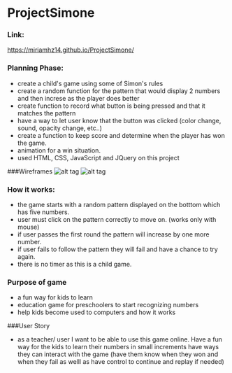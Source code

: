 # ProjectSimone
### Link:
https://miriamhz14.github.io/ProjectSimone/

### Planning Phase:
- create a child's game using some of Simon's rules
- create a random function for the pattern that would display 2 numbers and then increse as the player does better
- create function to record what button is being pressed and that it matches the pattern
- have a way to let user know that the button was clicked (color change, sound, opacity change, etc..)
- create a function to keep score and determine when the player has won the game.
- animation for a win situation.
- used HTML, CSS, JavaScript and JQuery on this project


###Wireframes
![alt tag](http://i.imgur.com/Se13yG0l.jpg)
![alt tag](http://i.imgur.com/QR31wCEl.jpg)


### How it works:
- the game starts with a random pattern displayed on the botttom which has five numbers.
- user must click on the pattern correctly to move on. (works only with mouse)
- if user passes the first round the pattern will increase by one more number.
- if user fails to follow the pattern they will fail and have a chance to try again.
- there is no timer as this is a child game.


### Purpose of game 
- a fun way for kids to learn
- education game for preschoolers to start recognizing numbers
- help kids become used to computers and how it works


###User Story
- as a teacher/ user  I want to be able to use this game online. Have a fun way for the kids to learn their numbers in small increments
   have ways they can interact with the game (have them know when they won and when they fail as welll as have control to continue and 
   replay if needed)
